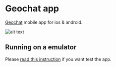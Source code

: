 # Geochat app

[Geochat](https://github.com/roovenier/geochat) mobile app for ios & android.

![alt text](https://dl.dropboxusercontent.com/u/77054077/geochatapp.gif "Geochat app demo")

## Running on a emulator

Please [read this instruction](https://facebook.github.io/react-native/docs/getting-started.html) if you want test the app.
